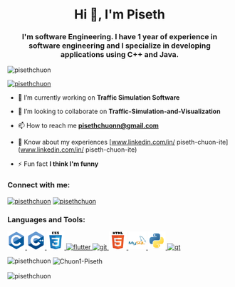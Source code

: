 <h1 align="center">Hi 👋, I'm Piseth</h1>
<h3 align="center">I'm software Engineering. I have 1 year of experience in software engineering and I specialize in developing applications using C++ and Java.</h3>

<p align="left"> <img src="https://komarev.com/ghpvc/?username=pisethchuon&label=Profile%20views&color=0e75b6&style=flat" alt="pisethchuon" /> </p>

<p align="left"> <a href="https://twitter.com/pisethchuon" target="blank"><img src="https://img.shields.io/twitter/follow/pisethchuon?logo=twitter&style=for-the-badge" alt="pisethchuon" /></a> </p>

- 🔭 I’m currently working on **Traffic Simulation Software**

- 👯 I’m looking to collaborate on **Traffic-Simulation-and-Visualization**

- 📫 How to reach me **pisethchuonn@gmail.com**

- 📄 Know about my experiences [www.linkedin.com/in/ piseth-chuon-ite](www.linkedin.com/in/ piseth-chuon-ite)

- ⚡ Fun fact **I think I'm funny**

<h3 align="left">Connect with me:</h3>
<p align="left">
<a href="https://twitter.com/pisethchuon" target="blank"><img align="center" src="https://raw.githubusercontent.com/rahuldkjain/github-profile-readme-generator/master/src/images/icons/Social/twitter.svg" alt="pisethchuon" height="30" width="40" /></a>
<a href="https://linkedin.com/in/pisethchuon" target="blank"><img align="center" src="https://raw.githubusercontent.com/rahuldkjain/github-profile-readme-generator/master/src/images/icons/Social/linked-in-alt.svg" alt="pisethchuon" height="30" width="40" /></a>
</p>

<h3 align="left">Languages and Tools:</h3>
<p align="left"> <a href="https://www.cprogramming.com/" target="_blank" rel="noreferrer"> <img src="https://raw.githubusercontent.com/devicons/devicon/master/icons/c/c-original.svg" alt="c" width="40" height="40"/> </a> <a href="https://www.w3schools.com/cpp/" target="_blank" rel="noreferrer"> <img src="https://raw.githubusercontent.com/devicons/devicon/master/icons/cplusplus/cplusplus-original.svg" alt="cplusplus" width="40" height="40"/> </a> <a href="https://www.w3schools.com/css/" target="_blank" rel="noreferrer"> <img src="https://raw.githubusercontent.com/devicons/devicon/master/icons/css3/css3-original-wordmark.svg" alt="css3" width="40" height="40"/> </a> <a href="https://flutter.dev" target="_blank" rel="noreferrer"> <img src="https://www.vectorlogo.zone/logos/flutterio/flutterio-icon.svg" alt="flutter" width="40" height="40"/> </a> <a href="https://git-scm.com/" target="_blank" rel="noreferrer"> <img src="https://www.vectorlogo.zone/logos/git-scm/git-scm-icon.svg" alt="git" width="40" height="40"/> </a> <a href="https://www.w3.org/html/" target="_blank" rel="noreferrer"> <img src="https://raw.githubusercontent.com/devicons/devicon/master/icons/html5/html5-original-wordmark.svg" alt="html5" width="40" height="40"/> </a> <a href="https://www.mysql.com/" target="_blank" rel="noreferrer"> <img src="https://raw.githubusercontent.com/devicons/devicon/master/icons/mysql/mysql-original-wordmark.svg" alt="mysql" width="40" height="40"/> </a> <a href="https://www.python.org" target="_blank" rel="noreferrer"> <img src="https://raw.githubusercontent.com/devicons/devicon/master/icons/python/python-original.svg" alt="python" width="40" height="40"/> </a> <a href="https://www.qt.io/" target="_blank" rel="noreferrer"> <img src="https://upload.wikimedia.org/wikipedia/commons/0/0b/Qt_logo_2016.svg" alt="qt" width="40" height="40"/> </a> </p>

<p><img align="left" src="https://github-readme-stats.vercel.app/api/top-langs?username=pisethchuon&show_icons=true&locale=en&layout=compact" alt="pisethchuon" /></p>

<p>&nbsp;<img align="center" src="https://github-readme-stats.vercel.app/api?username=pisethchuon&show_icons=true&locale=en" alt="Chuon1-Piseth" /></p>

<p><img align="center" src="https://github-readme-streak-stats.herokuapp.com/?user=pisethchuon&" alt="pisethchuon" /></p>

